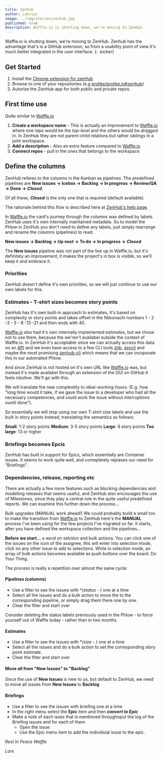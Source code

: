```yaml
---
title: Zenhub
author: Lakruzz
image: ../img/stories/zenhub.jpg
published: true
description: Waffle.io is shutting down, we're moving to ZenHub.
---
```


Waffle.io is shutting down, we're moving to ZenHub. Zenhub has the advantage that's is a GitHub extension, so from a usability point of view it's much better integrated in the user interface.
{: .kicker}

## Get Started
1. Install the [Chrome extension for zenHub](https://chrome.google.com/webstore/detail/zenhub-for-github/ogcgkffhplmphkaahpmffcafajaocjbd)
2. Browse to one of your repositories (e.g [prolike/prolike.io#zenhub](https://github.com/prolike/prolike.io#))
3. Autorize the ZenHub app for both public and private repos.

## First time use
Quite similar to [Waffle.io](http://waffle.io/)
1. **Create a workspace name** - This is actually an improvement to [Waffle.io](http://waffle.io/) where one repo would be the *top-level* and the others would be *dragged* in. In ZenHub they are not parent-child relations but rather siblings in a joint workspace.
2. **Add a description** - Also an extra feature compared to [Waffle.io](http://waffle.io/)
3. **Connect repos** - pull in the ones that belongs to the workspace

## Define the columns
ZenHub referes to the columns in the Kanban as pipelines. The predefined pipelines are **New issues  -> Icebox -> Backlog  -> In progress -> Review/QA -> Done ->** ***Closed.***

Of all these, ***Closed*** is the only one that is required (default available).

The rationale behind this flow is described here at [ZenHub's help page](https://help.zenhub.com/support/solutions/articles/43000010339).

In [Waffle.io](http://waffle.io/) the card's journey through the columns was defined by labels. ZenHub uses it's own internally maintained metadata. So to model the Phlow in ZenHub you don't need to define any labels, just simply rearrange and rename the columns (pipelines) to read.

**New issues -> Backlog -> Up next -> To do -> In progress ->** ***Closed***

The **New issues** pipeline was not part of the line up in Waffle.io, but it's definitely an improvement, it makes the project's in box is visible, so we'll keep it and embrace it.

### Priorities
ZenHub doesn't define it's own priorities, so we will just continue to use our own labels for this.

### Estimates - T-shirt sizes becomes story points
ZenHub has it's own built-in approach to estimates, it's based on complexity or story points and takes offset in the fibbonachi numbers 1 - 2 -3 - 5 - 8 -13 -21 and then ends with 40.

[Waffle.io](http://waffle.io/) also had it's own internally implemented estimates, but we chose not to use them, because the we'ren't availabel outside the context of Waffle.io. In ZenHub it's acceptable since we can actually access this data on an [API](https://github.com/ZenHubIO/API) and we even have access to a few CLI tools [zhb](https://github.com/cou929/zhb), [zencli](https://github.com/eltorocorp/zencli) and maybe the most promising [zenhub-cli](https://github.com/hiredgun/zenhub-cli) which means that we can incoporate this in our automated Phlow.

And since ZenHub is not hosted on it's own URL like [Waffle.io](http://waffle.io/) was, but instead it's made availabel through an extension of the GUI on GitHub it feels intuitive. We'll go with this.

We will translate the new complextity to ideal-working-hours. (E.g. how "long time would it take, if we gave the issue to a developer who had all the necessary competences, and could work the issue without interruptions ountil done"). 

So essentially we will stop using our own T-shirt size labels and use the built in story points instead, translating the semantics as follows:

**Small**: 1-2 story points
**Medium**: 3-5 story points
**Large**: 8 story points
**Too large**: 13 or higher

### Briefings becomes Epcis
ZenHub has built in support for Epics, which essentially are Container issues. It seems to work quite well, and comepletely replases our need for "Briefings".

### Dependencies, release, reporting etc
There are actually a few more features such as blocking dependencies and modelling releases that seems useful, and ZenHub also encourages the use of Milestones, since they play a central role in the quite useful predefined reports. We can examine this further down the process...

Bulk upgrades (MANUAL work ahead!)
We could probably build a small too to make the transition from [Waffle.io](http://waffle.io/) to ZenHub here's the **MANUAL** process I've been using for the few projects I've migrated so far. It starts, after you have defined the workspace collection and the pipelines...

**Before we start...** a word on selction and bulk actions: You can click one of the issues on the icon of the assignee, this will enter into  selection mode, click on any other issue to add to selections. While in selection mode, an array of bulk actions becomes available as push buttons over the board. Do Your Thing.

The process is really a repetition over almost the same cycle:

#### Pipelines (columns)
* Use a filter to see the issues with **(status - *)**  one at a time
* Select all the issues and do a bulk action to move the to the corresponding pipeline, or simply drag them there one by one. 
* Clear the filter and start over

Consider deleting the status labels  previously used in the Phlow - to force yourself out of Waffle today - rather than in two months.

#### Estimates
* Use a filter to see the issues with **(size - *)** one at a time
* Select all the issues and do a bulk action to set the corresponding story point estimate. 
* Clear the filter and start over

#### Move all from "New Issues" to "Backlog"
Since the use of **New Issues** is new to us, but default to ZenHub,  we need to move all issues from **New Issues** to **Backlog**

#### Briefings
* Use a filter to see the issues with briefing one at a time
* In the right menu select the **Epic** item and then ***convert to Epic***
* Make a note of each isses that is mentioned throughoput the log of the Briefing issues and for each of them
  * Open the issue
  * Use the Epic menu item to add the individuial issue to the epic.



*Rest In Peace Waffle*

*Lars*

